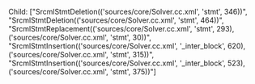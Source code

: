 Child: ["SrcmlStmtDeletion(('sources/core/Solver.cc.xml', 'stmt', 346))", "SrcmlStmtDeletion(('sources/core/Solver.cc.xml', 'stmt', 464))", "SrcmlStmtReplacement(('sources/core/Solver.cc.xml', 'stmt', 293), ('sources/core/Solver.cc.xml', 'stmt', 30))", "SrcmlStmtInsertion(('sources/core/Solver.cc.xml', '_inter_block', 620), ('sources/core/Solver.cc.xml', 'stmt', 315))", "SrcmlStmtInsertion(('sources/core/Solver.cc.xml', '_inter_block', 523), ('sources/core/Solver.cc.xml', 'stmt', 375))"]